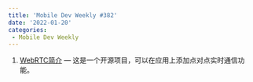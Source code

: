 ```yaml
---
title: 'Mobile Dev Weekly #382'
date: '2022-01-20'
categories:
 - Mobile Dev Weekly
---
```


1. [WebRTC简介](./webrtc.md) — 这是一个开源项目，可以在应用上添加点对点实时通信功能。